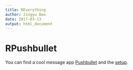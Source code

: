 ```yaml
---
title: REverything
author: Jingyu Bao
date: 2017-03-13
output: html_document
---
```


# RPushbullet
You can find a cool message app [Pushbullet](https://www.pushbullet.com) and the [setup](./RPushbullet/Setup.md).

